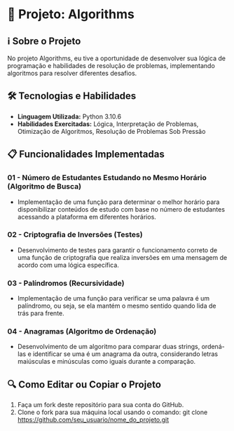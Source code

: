 # 🚀 Projeto: Algorithms

## ℹ️ Sobre o Projeto

No projeto Algorithms, eu tive a oportunidade de desenvolver sua lógica de programação e habilidades de resolução de problemas, implementando algoritmos para resolver diferentes desafios.

## 🛠️ Tecnologias e Habilidades

- **Linguagem Utilizada:** Python 3.10.6
- **Habilidades Exercitadas:** Lógica, Interpretação de Problemas, Otimização de Algoritmos, Resolução de Problemas Sob Pressão

## 📋 Funcionalidades Implementadas

### 01 - Número de Estudantes Estudando no Mesmo Horário (Algoritmo de Busca)

- Implementação de uma função para determinar o melhor horário para disponibilizar conteúdos de estudo com base no número de estudantes acessando a plataforma em diferentes horários.

### 02 - Criptografia de Inversões (Testes)

- Desenvolvimento de testes para garantir o funcionamento correto de uma função de criptografia que realiza inversões em uma mensagem de acordo com uma lógica específica.

### 03 - Palíndromos (Recursividade)

- Implementação de uma função para verificar se uma palavra é um palíndromo, ou seja, se ela mantém o mesmo sentido quando lida de trás para frente.

### 04 - Anagramas (Algoritmo de Ordenação)

- Desenvolvimento de um algoritmo para comparar duas strings, ordená-las e identificar se uma é um anagrama da outra, considerando letras maiúsculas e minúsculas como iguais durante a comparação.

## 🔍 Como Editar ou Copiar o Projeto

1. Faça um fork deste repositório para sua conta do GitHub.
2. Clone o fork para sua máquina local usando o comando:
git clone https://github.com/seu_usuario/nome_do_projeto.git

